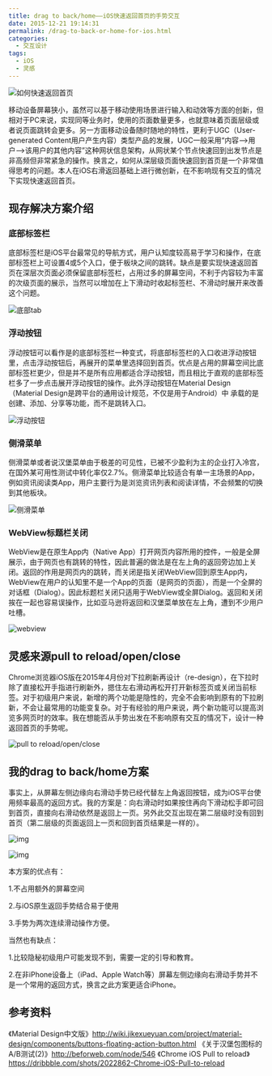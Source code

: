 ```yaml
---
title: drag to back/home——iOS快速返回首页的手势交互
date: 2015-12-21 19:14:31
permalink: /drag-to-back-or-home-for-ios.html
categories:
  - 交互设计
tags:
  - iOS
  - 灵感
---
```


![如何快速返回首页](http://pic.ftium4.com/png.png)

移动设备屏幕狭小，虽然可以基于移动使用场景进行输入和动效等方面的创新，但相对于PC来说，实现同等业务时，使用的页面数量更多，也就意味着页面层级或者说页面跳转会更多。另一方面移动设备随时随地的特性，更利于UGC（User-generated Content用户产生内容）类型产品的发展，UGC一般采用“内容–>用户–>该用户的其他内容”这种网状信息架构，从网状某个节点快速回到出发节点是非高频但非常紧急的操作。换言之，如何从深层级页面快速回到首页是一个非常值得思考的问题。本人在iOS右滑返回基础上进行微创新，在不影响现有交互的情况下实现快速返回首页。
<!-- more -->

## 现存解决方案介绍

### 底部标签栏

底部标签栏是iOS平台最常见的导航方式，用户认知度较高易于学习和操作，在底部标签栏上可设置4或5个入口，便于板块之间的跳转。缺点是要实现快速返回首页在深层次页面必须保留底部标签栏，占用过多的屏幕空间，不利于内容较为丰富的次级页面的展示，当然可以增加在上下滑动时收起标签栏、不滑动时展开来改善这个问题。

![底部tab](http://pic.ftium4.com/tab.png)

### 浮动按钮

浮动按钮可以看作是的底部标签栏一种变式，将底部标签栏的入口收进浮动按钮里，点击浮动按钮后，再展开的菜单里选择回到首页。优点是占用的屏幕空间比底部标签栏更少，但是并不是所有应用都适合浮动按钮，而且相比于直观的底部标签栏多了一步点击展开浮动按钮的操作。此外浮动按钮在Material Design（Material Design是跨平台的通用设计规范，不仅是用于Android）中
承载的是创建、添加、分享等功能，而不是跳转入口。

![浮动按钮](http://pic.ftium4.com/%E6%B5%AE%E5%8A%A8%E6%8C%89%E9%92%AE-921x700.png)

### 侧滑菜单

侧滑菜单或者说汉堡菜单由于极差的可见性，已被不少盈利为主的企业打入冷宫，在国外某可用性测试中转化率仅2.7%。侧滑菜单比较适合有单一主场景的App，例如资讯阅读类App，用户主要行为是浏览资讯列表和阅读详情，不会频繁的切换到其他板块。

![侧滑菜单](http://pic.ftium4.com/1.png)

### WebView标题栏关闭

WebView是在原生App内（Native App）打开网页内容所用的控件，一般是全屏展示，由于网页也有跳转的特性，因此普遍的做法是在左上角的返回旁边加上关闭。返回的作用是网页内的跳转，而关闭是指关闭WebView回到原生App内，WebView在用户的认知里不是一个App的页面（是网页的页面），而是一个全屏的对话框（Dialog）。因此标题栏关闭只适用于WebView或全屏Dialog。返回和关闭挨在一起也容易误操作，比如亚马逊将返回和汉堡菜单放在左上角，遭到不少用户吐槽。

![webview](http://pic.ftium4.com/webview-1.png)

## 灵感来源pull to reload/open/close

Chrome浏览器iOS版在2015年4月份对下拉刷新再设计（re-design），在下拉时除了直接松开手指进行刷新外，摁住左右滑动再松开打开新标签页或关闭当前标签。对于初级用户来说，新增的两个功能是隐性的，完全不会影响到原有的下拉刷新，不会让最常用的功能变复杂。对于有经验的用户来说，两个新功能可以提高浏览多网页时的效率。我在想能否从手势出发在不影响原有交互的情况下，设计一种返回首页的手势呢。

![pull to reload/open/close](http://pic.ftium4.com/animation-1.gif)

## 我的drag to back/home方案

事实上，从屏幕左侧边缘向右滑动手势已经代替左上角返回按钮，成为iOS平台使用频率最高的返回方式。我的方案是：向右滑动时如果按住再向下滑动松手即可回到首页，直接向右滑动依然是返回上一页。另外此交互出现在第二层级时没有回到首页（第二层级的页面返回上一页和回到首页结果是一样的）。

![img](http://pic.ftium4.com/5backto4-1-1-20201227192051655.gif)

![img](http://pic.ftium4.com/4backto1-3-1-1.gif)

本方案的优点有：

1.不占用额外的屏幕空间

2.与iOS原生返回手势结合易于使用

3.手势为两次连续滑动操作方便。

当然也有缺点：

1.比较隐秘初级用户可能发现不到，需要一定的引导和教育。

2.在非iPhone设备上（iPad、Apple Watch等）屏幕左侧边缘向右滑动手势并不是一个常用的返回方式，换言之此方案更适合iPhone。

## 参考资料

《Material Design中文版》http://wiki.jikexueyuan.com/project/material-design/components/buttons-floating-action-button.html
《关于汉堡包图标的A/B测试(2)》http://beforweb.com/node/546
《Chrome iOS Pull to reload》https://dribbble.com/shots/2022862-Chrome-iOS-Pull-to-reload